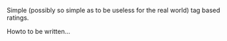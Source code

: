 Simple (possibly so simple as to be useless for the real world) tag based ratings.

Howto to be written...
